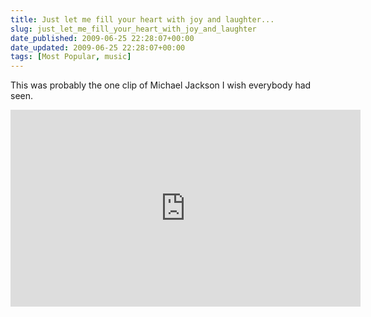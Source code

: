 ```yaml
---
title: Just let me fill your heart with joy and laughter...
slug: just_let_me_fill_your_heart_with_joy_and_laughter
date_published: 2009-06-25 22:28:07+00:00
date_updated: 2009-06-25 22:28:07+00:00
tags: [Most Popular, music]
---
```

This was probably the one clip of Michael Jackson I wish everybody had seen.

<iframe width="560" height="315" src="https://www.youtube-nocookie.com/embed/WG-KWS_o5WE?si=EbGx1wd9RJ4uUqeI" title="YouTube video player" frameborder="0" allow="accelerometer; autoplay; clipboard-write; encrypted-media; gyroscope; picture-in-picture; web-share" referrerpolicy="strict-origin-when-cross-origin" allowfullscreen></iframe>